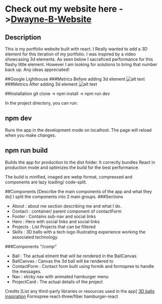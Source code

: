# Check out my website here ->[Dwayne-B-Website](https://www.dwaynebynum.com/)
## Description
This is my portfolio website built with react. I Really wanted to add a 3D element for this iteration of my portfolio.
I was inspired by a video showcasing 3d elements. As seen below I sacraficed performance for this flashy little element. However I am looking for solutions to bring that number back up. Any ideas appreciated! 

##Google Lighthouse
###Metrics Before adding 3d element
![alt text](https://i.ibb.co/nj5nPCL/b4-3-D-website.png
)
###Metrics After adding 3d element
![alt text](https://i.ibb.co/RhhWDZ3/after-3d-website.png)


##Installation
git clone -> npm install -> npm run dev

In the project directory, you can run:

## npm dev
Runs the app in the development mode on localhost.
The page will reload when you make changes.
## npm run build
Builds the app for production to the dist folder.
It correctly bundles React in production mode 
and optimizes the build for the best performance.

The build is minified, imaged are webp format, compressed and components are lazy loading/ code-split.

##Components
[Describe the main components of the app and what they do]
I split the components into 2 main groups.
###Sections
- About : about me section describing me and what I do.
- Contact : container/ parent component of contactForm 
- Footer : Contains sub-nav and social links 
- Hero : Hero with social links and social links
- Projects : List Projects that can be filtered 
- Skills : 3D balls with a tech logo illustrating experience working the associated technology.

  
###Components *"/comp"*
- Ball : The actual elment that will be rendered in the BallCanvas
- BallCanvas : Canvas the 3d ball will be rendered to 
- ContactForm : Contact form built using formik and formspree to handle the messages.
- Nav : sticky nav with animated hamburger menu
- ProjectCard : The actual details of the project

Credits
[List any third-party libraries or resources used in the app]
[3D balls inspiration](https://www.youtube.com/watch?v=0fYi8SGA20k&t=6274s)
Formspree
react-three/fiber
hamburger-react



